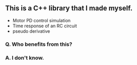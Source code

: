 ## This is a C++ library that I made myself.
- Motor PD control simulation
- Time response of an RC circuit
- pseudo derivative  

### Q.  Who benefits from this?  
### A.  I don't know.
